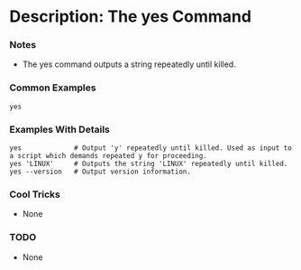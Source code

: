 # Description: The yes Command

### Notes
* The yes command outputs a string repeatedly until killed.

### Common Examples
```shell
yes
```

### Examples With Details
```shell
yes             # Output 'y' repeatedly until killed. Used as input to a script which demands repeated y for proceeding.
yes 'LINUX'     # Outputs the string 'LINUX' repeatedly until killed.
yes --version   # Output version information.
```

### Cool Tricks
* None

### TODO
* None
